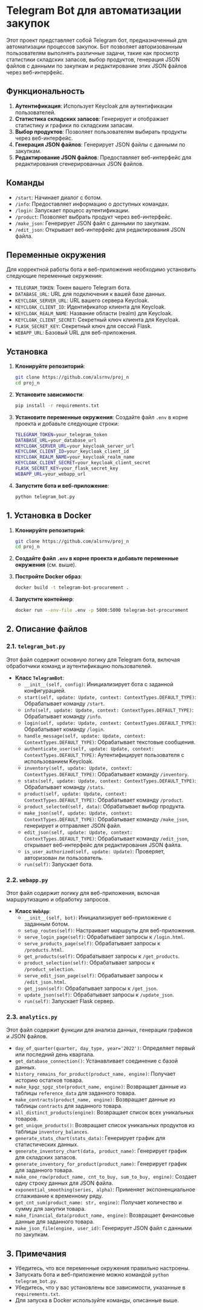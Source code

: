 
# Telegram Bot для автоматизации закупок

Этот проект представляет собой Telegram бот, предназначенный для автоматизации процессов закупок. Бот позволяет авторизованным пользователям выполнять различные задачи, такие как просмотр статистики складских запасов, выбор продуктов, генерация JSON файлов с данными по закупкам и редактирование этих JSON файлов через веб-интерфейс.

## Функциональность

1. **Аутентификация**: Использует Keycloak для аутентификации пользователей.
2. **Статистика складских запасов**: Генерирует и отображает статистику и графики по складским запасам.
3. **Выбор продуктов**: Позволяет пользователям выбирать продукты через веб-интерфейс.
4. **Генерация JSON файлов**: Генерирует JSON файлы с данными по закупкам.
5. **Редактирование JSON файлов**: Предоставляет веб-интерфейс для редактирования сгенерированных JSON файлов.

## Команды

- `/start`: Начинает диалог с ботом.
- `/info`: Предоставляет информацию о доступных командах.
- `/login`: Запускает процесс аутентификации.
- `/product`: Позволяет выбрать продукт через веб-интерфейс.
- `/make_json`: Генерирует JSON файл с данными по закупкам.
- `/edit_json`: Открывает веб-интерфейс для редактирования JSON файла.

## Переменные окружения

Для корректной работы бота и веб-приложения необходимо установить следующие переменные окружения:

- `TELEGRAM_TOKEN`: Токен вашего Telegram бота.
- `DATABASE_URL`: URL для подключения к вашей базе данных.
- `KEYCLOAK_SERVER_URL`: URL вашего сервера Keycloak.
- `KEYCLOAK_CLIENT_ID`: Идентификатор клиента для Keycloak.
- `KEYCLOAK_REALM_NAME`: Название области (realm) для Keycloak.
- `KEYCLOAK_CLIENT_SECRET`: Секретный ключ клиента для Keycloak.
- `FLASK_SECRET_KEY`: Секретный ключ для сессий Flask.
- `WEBAPP_URL`: Базовый URL для веб-приложения.

## Установка

1. **Клонируйте репозиторий**:
   ```bash
   git clone https://github.com/alsrnv/proj_n
   cd proj_n
   ```

2. **Установите зависимости**:
   ```bash
   pip install -r requirements.txt
   ```

3. **Установите переменные окружения**:
   Создайте файл `.env` в корне проекта и добавьте следующие строки:
   ```bash
   TELEGRAM_TOKEN=your_telegram_token
   DATABASE_URL=your_database_url
   KEYCLOAK_SERVER_URL=your_keycloak_server_url
   KEYCLOAK_CLIENT_ID=your_keycloak_client_id
   KEYCLOAK_REALM_NAME=your_keycloak_realm_name
   KEYCLOAK_CLIENT_SECRET=your_keycloak_client_secret
   FLASK_SECRET_KEY=your_flask_secret_key
   WEBAPP_URL=your_webapp_url
   ```

4. **Запустите бота и веб-приложение**:
   ```bash
   python telegram_bot.py
   ```

## 1. Установка в Docker

1. **Клонируйте репозиторий**:
   ```bash
   git clone https://github.com/alsrnv/proj_n
   cd proj_n
   ```

2. **Создайте файл `.env` в корне проекта и добавьте переменные окружения** (см. выше).

3. **Постройте Docker образ**:
   ```bash
   docker build -t telegram-bot-procurement .
   ```

4. **Запустите контейнер**:
   ```bash
   docker run --env-file .env -p 5000:5000 telegram-bot-procurement
   ```

## 2. Описание файлов

### 2.1. `telegram_bot.py`

Этот файл содержит основную логику для Telegram бота, включая обработчики команд и аутентификацию пользователей.

- **Класс `TelegramBot`**:
  - `__init__(self, config)`: Инициализирует бота с заданной конфигурацией.
  - `start(self, update: Update, context: ContextTypes.DEFAULT_TYPE)`: Обрабатывает команду `/start`.
  - `info(self, update: Update, context: ContextTypes.DEFAULT_TYPE)`: Обрабатывает команду `/info`.
  - `login(self, update: Update, context: ContextTypes.DEFAULT_TYPE)`: Обрабатывает команду `/login`.
  - `handle_message(self, update: Update, context: ContextTypes.DEFAULT_TYPE)`: Обрабатывает текстовые сообщения.
  - `authenticate_user(self, update: Update, context: ContextTypes.DEFAULT_TYPE)`: Аутентифицирует пользователя с использованием Keycloak.
  - `inventory(self, update: Update, context: ContextTypes.DEFAULT_TYPE)`: Обрабатывает команду `/inventory`.
  - `stats(self, update: Update, context: ContextTypes.DEFAULT_TYPE)`: Обрабатывает команду `/stats`.
  - `product(self, update: Update, context: ContextTypes.DEFAULT_TYPE)`: Обрабатывает команду `/product`.
  - `product_selected(self, data)`: Обрабатывает выбор продукта.
  - `make_json(self, update: Update, context: ContextTypes.DEFAULT_TYPE)`: Обрабатывает команду `/make_json`, генерирует и отправляет JSON файл.
  - `edit_json(self, update: Update, context: ContextTypes.DEFAULT_TYPE)`: Обрабатывает команду `/edit_json`, открывает веб-интерфейс для редактирования JSON файла.
  - `is_user_authorized(self, update: Update)`: Проверяет, авторизован ли пользователь.
  - `run(self)`: Запускает бота.

### 2.2. `webapp.py`

Этот файл содержит логику для веб-приложения, включая маршрутизацию и обработку запросов.

- **Класс `WebApp`**:
  - `__init__(self, bot)`: Инициализирует веб-приложение с заданным ботом.
  - `setup_routes(self)`: Настраивает маршруты для веб-приложения.
  - `serve_login_page(self)`: Обрабатывает запросы к `/login.html`.
  - `serve_products_page(self)`: Обрабатывает запросы к `/products.html`.
  - `get_products(self)`: Обрабатывает запросы к `/get_products`.
  - `product_selection(self)`: Обрабатывает запросы к `/product_selection`.
  - `serve_edit_json_page(self)`: Обрабатывает запросы к `/edit_json.html`.
  - `get_json(self)`: Обрабатывает запросы к `/get_json`.
  - `update_json(self)`: Обрабатывает запросы к `/update_json`.
  - `run(self)`: Запускает Flask сервер.

### 2.3. `analytics.py`

Этот файл содержит функции для анализа данных, генерации графиков и JSON файлов.

- `day_of_quarter(quarter, day_type, year='2022')`: Определяет первый или последний день квартала.
- `get_database_connection()`: Устанавливает соединение с базой данных.
- `history_remains_for_product(product_name, engine)`: Получает историю остатков товара.
- `make_kpgz_spgz_ste(product_name, engine)`: Возвращает данные из таблицы `reference_data` для заданного товара.
- `make_contracts(product_name, engine)`: Возвращает данные из таблицы `contracts` для заданного товара.
- `all_distinct_products(engine)`: Возвращает список всех уникальных товаров.
- `get_unique_products()`: Возвращает список уникальных продуктов из таблицы `inventory_balances`.
- `generate_stats_chart(stats_data)`: Генерирует график для статистических данных.
- `generate_inventory_chart(data, product_name)`: Генерирует график для складских запасов.
- `generate_inventory_for_product(product_name)`: Генерирует график для заданного товара.
- `make_one_row(product_name, cnt_to_buy, sum_to_buy, engine)`: Создает одну строку данных для JSON файла.
- `exponential_smoothing(series, alpha)`: Применяет экспоненциальное сглаживание к временному ряду.
- `get_cnt_sum(product_name: str, engine)`: Получает количество и сумму для закупки товара.
- `make_financial_data(product_name, engine)`: Возвращает финансовые данные для заданного товара.
- `make_json_file(engine, user_id)`: Генерирует JSON файл с данными по закупкам.

## 3. Примечания

- Убедитесь, что все переменные окружения правильно настроены.
- Запускать бота и веб-приложение можно командой `python telegram_bot.py`.
- Убедитесь, что у вас установлены все зависимости, указанные в `requirements.txt`.
- Для запуска в Docker используйте команды, описанные выше.
